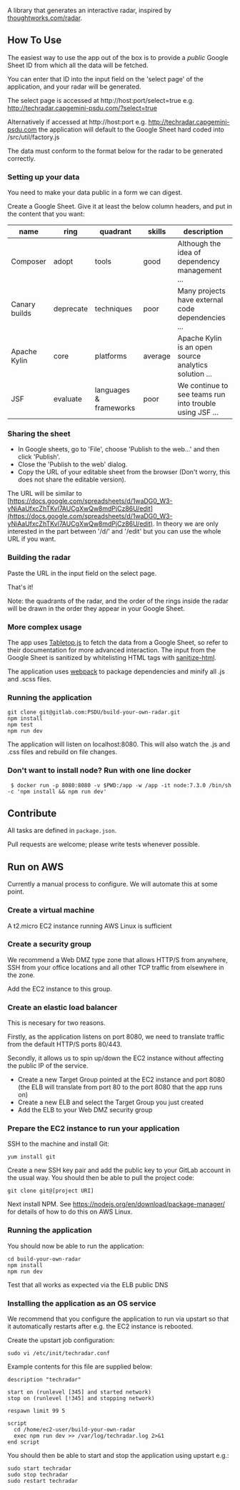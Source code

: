A library that generates an interactive radar, inspired by [thoughtworks.com/radar](http://thoughtworks.com/radar).

## How To Use

The easiest way to use the app out of the box is to provide a *public* Google Sheet ID from which all the data will be fetched.

You can enter that ID into the input field on the 'select page' of the application, and your radar will be generated.

The select page is accessed at http://host:port/select=true e.g. http://techradar.capgemini-psdu.com/?select=true

Alternatively if accessed at http://host:port e.g. http://techradar.capgemini-psdu.com the application will default to the Google Sheet hard coded into /src/util/factory.js

The data must conform to the format below for the radar to be generated correctly.

### Setting up your data

You need to make your data public in a form we can digest.

Create a Google Sheet. Give it at least the below column headers, and put in the content that you want:

| name          | ring       | quadrant               | skills   | description                                             |
|---------------|------------|------------------------|----------|---------------------------------------------------------|
| Composer      | adopt      | tools                  | good     | Although the idea of dependency management ...          |
| Canary builds | deprecate  | techniques             | poor     | Many projects have external code dependencies ...       |
| Apache Kylin  | core       | platforms              | average  | Apache Kylin is an open source analytics solution ...   |
| JSF           | evaluate   | languages & frameworks | poor     | We continue to see teams run into trouble using JSF ... |

### Sharing the sheet

* In Google sheets, go to 'File', choose 'Publish to the web...' and then click 'Publish'.
* Close the 'Publish to the web' dialog.
* Copy the URL of your editable sheet from the browser (Don't worry, this does not share the editable version). 

The URL will be similar to [https://docs.google.com/spreadsheets/d/1waDG0_W3-yNiAaUfxcZhTKvl7AUCgXwQw8mdPjCz86U/edit](https://docs.google.com/spreadsheets/d/1waDG0_W3-yNiAaUfxcZhTKvl7AUCgXwQw8mdPjCz86U/edit). In theory we are only interested in the part between '/d/' and '/edit' but you can use the whole URL if you want.

### Building the radar

Paste the URL in the input field on the select page.

That's it!

Note: the quadrants of the radar, and the order of the rings inside the radar will be drawn in the order they appear in your Google Sheet.

### More complex usage

The app uses [Tabletop.js](https://github.com/jsoma/tabletop) to fetch the data from a Google Sheet, so refer to their documentation for more advanced interaction.  The input from the Google Sheet is sanitized by whitelisting HTML tags with [sanitize-html](https://github.com/punkave/sanitize-html).

The application uses [webpack](https://webpack.github.io/) to package dependencies and minify all .js and .scss files.

### Running the application

```
git clone git@gitlab.com:PSDU/build-your-own-radar.git
npm install
npm test
npm run dev
```

The application will listen on localhost:8080. This will also watch the .js and .css files and rebuild on file changes.

### Don't want to install node? Run with one line docker

     $ docker run -p 8080:8080 -v $PWD:/app -w /app -it node:7.3.0 /bin/sh -c 'npm install && npm run dev'

## Contribute

All tasks are defined in `package.json`.

Pull requests are welcome; please write tests whenever possible.

## Run on AWS

Currently a manual process to configure. We will automate this at some point.

### Create a virtual machine

A t2.micro EC2 instance running AWS Linux is sufficient

### Create a security group

We recommend a Web DMZ type zone that allows HTTP/S from anywhere, SSH from your office locations and all other TCP traffic from elsewhere in the zone.

Add the EC2 instance to this group.

### Create an elastic load balancer

This is necesary for two reasons.

Firstly, as the application listens on port 8080, we need to translate traffic from the default HTTP/S ports 80/443.

Secondly, it allows us to spin up/down the EC2 instance without affecting the public IP of the service.

- Create a new Target Group pointed at the EC2 instance and port 8080 (the ELB will translate from port 80 to the port 8080 that the app runs on)
- Create a new ELB and select the Target Group you just created
- Add the ELB to your Web DMZ security group

### Prepare the EC2 instance to run your application

SSH to the machine and install Git:

`yum install git`

Create a new SSH key pair and add the public key to your GitLab account in the usual way. You should then be able to pull the project code:

`git clone git@[project URI]`

Next install NPM. See https://nodejs.org/en/download/package-manager/ for details of how to do this on AWS Linux.

### Running the application

You should now be able to run the application:

```
cd build-your-own-radar
npm install
npm run dev
```

Test that all works as expected via the ELB public DNS

### Installing the application as an OS service

We recommend that you configure the application to run via upstart so that it automatically restarts after e.g. the EC2 instance is rebooted.

Create the upstart job configuration:

`sudo vi /etc/init/techradar.conf`

Example contents for this file are supplied below:

```
description "techradar"

start on (runlevel [345] and started network)
stop on (runlevel [!345] and stopping network)

respawn limit 99 5

script
  cd /home/ec2-user/build-your-own-radar
  exec npm run dev >> /var/log/techradar.log 2>&1
end script
```

You should then be able to start and stop the application using upstart e.g.:

```
sudo start techradar
sudo stop techradar
sudo restart techradar
```